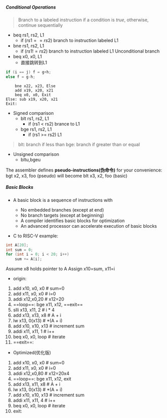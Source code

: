 
##### Conditional Operations
>Branch to a labeled instruction if a condition is _true_, otherwise, continue sequentially
- beq rs1, rs2, L1
	- if ($rs1==rs2$) branch to instruction labeled L1
- bne rs1, rs2, L1
	- if ($rs1 !=rs2$) branch to instruction labeled L1
Unconditional branch
- beq x0, x0, L1
	- 直接跳转到L1
```c
if (i == j) f = g+h;
else f = g-h;
```

```risc-v
	bne x22, x23, Else
	add x19, x20, x21
	beq x0, x0, Exit
Else: sub x19, x20, x21
Exit:
```

- Signed comparison
	- blt rs1, rs2, L1
		- if (rs1 < rs2) brance to L1
	- bge rs1, rs2, L1
		- if (rs1 >= rs2) L1
> blt: branch if less than
> bge: branch if greater than or equal
- Unsigned comparison
	- bltu,bgeu

The assembler defines __pseudo-instructions(伪命令)__ for your convenience:
bgt x2, x3, foo (pseudo)    will become
blt x3, x2, foo (basic)

##### Basic Blocks
- A basic block is a sequence of instructions with
	- No embedded branches (except at end)
	- No branch targets (except at beginning)
	- A compiler identifies basic blocks for optimization
	- An advanced processor can accelerate execution of basic blocks

- C to RISC-V example:
```C
int A[20];
int sum = 0;
for (int i = 0; i < 20; i++)
	sum += A[i];
```
Assume x8 holds pointer to A
Assign x10=sum, x11=i
- origin:
1.	add x10, x0, x0 # sum=0
2.	add x11, x0, x0 # i=0
3.	addi x12,x0,20 # x12=20
4. ==loop==:
	bge x11, x12, ==exit==
5. slli x13, x11, 2 # i * 4
6. add x13, x13, x8 # A + i
7. lw x13, 0(x13) # *(A + i)
8. add x10, x10, x13 # increment sum
9. addi x11, x11, 1 # i++
10. beq x0, x0, loop # iterate
11. ==exit==:
- Optimized(优化版)
1. add x10, x0, x0 # sum=0
2. add x11, x0, x0 # i=0
3. addi x12,x0,80 # x12=20x4
4. ==loop==:
	bge x11, x12, exit
5. add x13, x11, x8 # A + i
6. lw x13, 0(x13) # *(A + i)
7. add x10, x10, x13 # increment sum
8. addi x11, x11, 4 # i++
9. beq x0, x0, loop # iterate
10. exit: